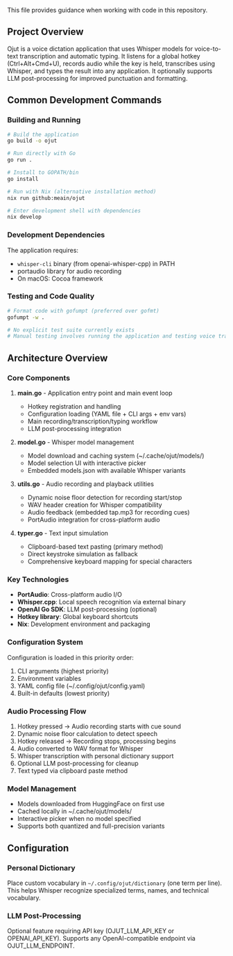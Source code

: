 This file provides guidance when working with code in this repository.

## Project Overview

Ojut is a voice dictation application that uses Whisper models for voice-to-text transcription and automatic typing. It listens for a global hotkey (Ctrl+Alt+Cmd+U), records audio while the key is held, transcribes using Whisper, and types the result into any application. It optionally supports LLM post-processing for improved punctuation and formatting.

## Common Development Commands

### Building and Running
```bash
# Build the application
go build -o ojut

# Run directly with Go
go run .

# Install to GOPATH/bin
go install

# Run with Nix (alternative installation method)
nix run github:meain/ojut

# Enter development shell with dependencies
nix develop
```

### Development Dependencies
The application requires:
- `whisper-cli` binary (from openai-whisper-cpp) in PATH
- portaudio library for audio recording
- On macOS: Cocoa framework

### Testing and Code Quality
```bash
# Format code with gofumpt (preferred over gofmt)
gofumpt -w .

# No explicit test suite currently exists
# Manual testing involves running the application and testing voice transcription
```

## Architecture Overview

### Core Components

1. **main.go** - Application entry point and main event loop
   - Hotkey registration and handling
   - Configuration loading (YAML file + CLI args + env vars)
   - Main recording/transcription/typing workflow
   - LLM post-processing integration

2. **model.go** - Whisper model management
   - Model download and caching system (~/.cache/ojut/models/)
   - Model selection UI with interactive picker
   - Embedded models.json with available Whisper variants

3. **utils.go** - Audio recording and playback utilities
   - Dynamic noise floor detection for recording start/stop
   - WAV header creation for Whisper compatibility
   - Audio feedback (embedded tap.mp3 for recording cues)
   - PortAudio integration for cross-platform audio

4. **typer.go** - Text input simulation
   - Clipboard-based text pasting (primary method)
   - Direct keystroke simulation as fallback
   - Comprehensive keyboard mapping for special characters

### Key Technologies
- **PortAudio**: Cross-platform audio I/O
- **Whisper.cpp**: Local speech recognition via external binary
- **OpenAI Go SDK**: LLM post-processing (optional)
- **Hotkey library**: Global keyboard shortcuts
- **Nix**: Development environment and packaging

### Configuration System
Configuration is loaded in this priority order:
1. CLI arguments (highest priority)
2. Environment variables
3. YAML config file (~/.config/ojut/config.yaml)
4. Built-in defaults (lowest priority)

### Audio Processing Flow
1. Hotkey pressed → Audio recording starts with cue sound
2. Dynamic noise floor calculation to detect speech
3. Hotkey released → Recording stops, processing begins
4. Audio converted to WAV format for Whisper
5. Whisper transcription with personal dictionary support
6. Optional LLM post-processing for cleanup
7. Text typed via clipboard paste method

### Model Management
- Models downloaded from HuggingFace on first use
- Cached locally in ~/.cache/ojut/models/
- Interactive picker when no model specified
- Supports both quantized and full-precision variants

## Configuration

### Personal Dictionary
Place custom vocabulary in `~/.config/ojut/dictionary` (one term per line).
This helps Whisper recognize specialized terms, names, and technical vocabulary.

### LLM Post-Processing
Optional feature requiring API key (OJUT_LLM_API_KEY or OPENAI_API_KEY).
Supports any OpenAI-compatible endpoint via OJUT_LLM_ENDPOINT.
